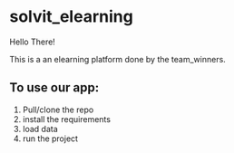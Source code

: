 # solvit_elearning

Hello There!

This is a an elearning platform done by the team_winners.

## To use our app:
1. Pull/clone the repo
2. install the requirements
3. load data
4. run the project
